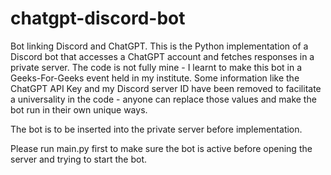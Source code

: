 # chatgpt-discord-bot
Bot linking Discord and ChatGPT.
This is the Python implementation of a Discord bot that accesses a ChatGPT account and fetches responses in a private server. The code is not fully mine - I learnt to make this bot in a Geeks-For-Geeks event held in my institute. Some information like the ChatGPT API Key and my Discord server ID have been removed to facilitate a universality in the code - anyone can replace those values and make the bot run in their own unique ways.

The bot is to be inserted into the private server before implementation.

Please run main.py first to make sure the bot is active before opening the server and trying to start the bot.

